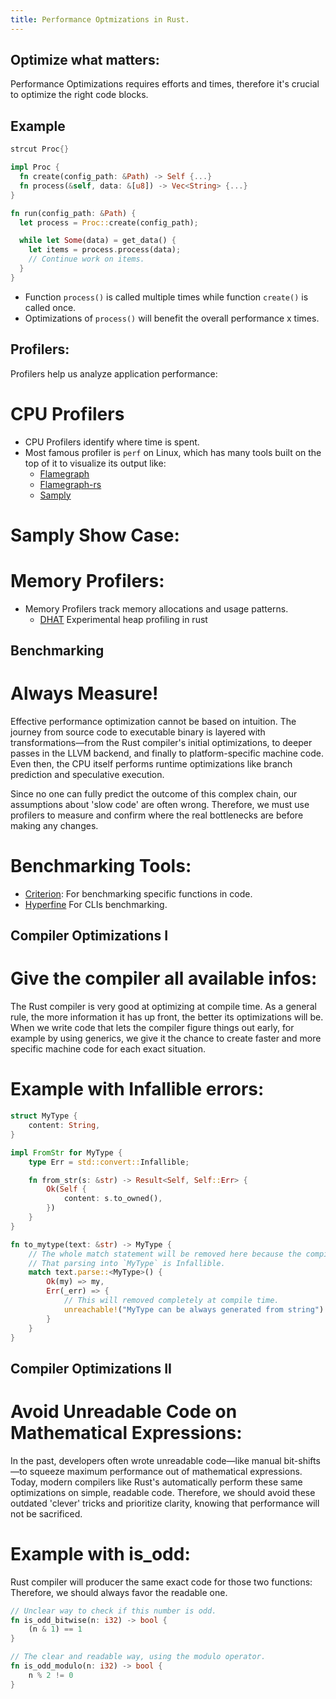 ```yaml
---
title: Performance Optmizations in Rust.
---
```


Optimize what matters:
----

<!-- alignment: center -->

Performance Optimizations requires efforts and times, therefore it's crucial to optimize the right code blocks.

<!--pause-->

<!-- new_line -->

## Example

<!-- new_lines: 2 -->

```rust
strcut Proc{}

impl Proc {
  fn create(config_path: &Path) -> Self {...}
  fn process(&self, data: &[u8]) -> Vec<String> {...}
}

fn run(config_path: &Path) {
  let process = Proc::create(config_path);

  while let Some(data) = get_data() {
    let items = process.process(data);
    // Continue work on items.
  }
}
```
<!--pause-->

<!-- new_lines: 2 -->

* Function `process()` is called multiple times while function `create()` is called once.
* Optimizations of `process()` will benefit the overall performance x times.

<!-- end_slide -->

Profilers:
----

<!-- alignment: center -->

Profilers help us analyze application performance:

<!-- new_lines: 1 -->
# CPU Profilers
<!-- new_lines: 1 -->
* CPU Profilers identify where time is spent.
* Most famous profiler is `perf` on Linux, which has many tools built on the top of it to visualize its output like:
  - [Flamegraph](https://github.com/brendangregg/FlameGraph)
  - [Flamegraph-rs](https://github.com/flamegraph-rs/flamegraph)
  - [Samply](https://github.com/mstange/samply)

<!-- new_lines: 1 -->
# Samply Show Case:

<!--pause-->

<!-- jump_to_middle -->
# Memory Profilers:
<!-- new_lines: 1 -->
* Memory Profilers track memory allocations and usage patterns.
  - [DHAT](https://crates.io/crates/dhat) Experimental heap profiling in rust 

<!-- end_slide -->

Benchmarking
----
<!-- alignment: center -->

# Always Measure!

<!-- new_lines: 2 -->

Effective performance optimization cannot be based on intuition. The journey from source code to executable binary is layered with transformations—from the Rust compiler's initial optimizations, to deeper passes in the LLVM backend, and finally to platform-specific machine code. Even then, the CPU itself performs runtime optimizations like branch prediction and speculative execution.

Since no one can fully predict the outcome of this complex chain, our assumptions about 'slow code' are often wrong. Therefore, we must use profilers to measure and confirm where the real bottlenecks are before making any changes.

<!--pause-->

<!-- jump_to_middle -->
# Benchmarking Tools:

<!-- new_lines: 1 -->
* [Criterion](https://github.com/bheisler/criterion.rs): For benchmarking specific functions in code.
* [Hyperfine](https://github.com/sharkdp/hyperfine) For CLIs benchmarking.


<!-- end_slide -->

Compiler Optimizations I
----
<!-- alignment: center -->

# Give the compiler all available infos:

The Rust compiler is very good at optimizing at compile time. As a general rule, the more information it has up front, the better its optimizations will be. When we write code that lets the compiler figure things out early, for example by using generics, we give it the chance to create faster and more specific machine code for each exact situation.

<!--pause-->

<!-- new_lines: 2 -->

# Example with Infallible errors:

<!-- new_lines: 1 -->

```rust
struct MyType {
    content: String,
}

impl FromStr for MyType {
    type Err = std::convert::Infallible;

    fn from_str(s: &str) -> Result<Self, Self::Err> {
        Ok(Self {
            content: s.to_owned(),
        })
    }
}

fn to_mytype(text: &str) -> MyType {
    // The whole match statement will be removed here because the compiler knows
    // That parsing into `MyType` is Infallible.
    match text.parse::<MyType>() {
        Ok(my) => my,
        Err(_err) => {
            // This will removed completely at compile time.
            unreachable!("MyType can be always generated from string")
        }
    }
}
```

<!-- end_slide -->

Compiler Optimizations II
----

<!-- alignment: center -->

# Avoid Unreadable Code on Mathematical Expressions:
<!-- new_lines: 1 -->

In the past, developers often wrote unreadable code—like manual bit-shifts—to squeeze maximum performance out of mathematical expressions. Today, modern compilers like Rust's automatically perform these same optimizations on simple, readable code. Therefore, we should avoid these outdated 'clever' tricks and prioritize clarity, knowing that performance will not be sacrificed.

<!--pause-->

<!-- new_lines: 2 -->

# Example with is_odd:
<!-- new_lines: 1 -->

Rust compiler will producer the same exact code for those two functions:
Therefore, we should always favor the readable one.

<!-- new_lines: 2 -->

```rust
// Unclear way to check if this number is odd.
fn is_odd_bitwise(n: i32) -> bool {
    (n & 1) == 1
}

// The clear and readable way, using the modulo operator.
fn is_odd_modulo(n: i32) -> bool {
    n % 2 != 0
}
```
<!-- end_slide -->
